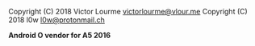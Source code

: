 Copyright (C) 2018 Victor Lourme <victorlourme@vlour.me>
Copyright (C) 2018 l0w <l0w@protonmail.ch>

**Android O vendor for A5 2016**
